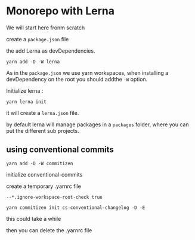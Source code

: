 # Monorepo with Lerna

We will start here fronm scratch

create a `package.json` file

the add Lerna as devDependencies.

```
yarn add -D -W lerna
```

As in the `package.json` we use yarn workspaces, when installing a
devDependency on the root you should addthe `-W` option.

Initialize lerna :

```
yarn lerna init
```

it will create a `lerna.json` file.

by default lerna will manage packages in a `packages` folder, where you can put the different sub projects.

## using conventional commits

```
yarn add -D -W commitizen
```

initialize conventional-commits

create a temporary .yarnrc file

```
--*.ignore-workspace-root-check true
```

```
yarn commitizen init cs-conventional-changelog -D -E
```

this could take a while

then you can delete the .yarnrc file
